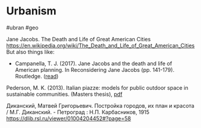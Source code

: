 # Urbanism

#ubran #geo

Jane Jacobs. The Death and Life of Great American Cities
https://en.wikipedia.org/wiki/The_Death_and_Life_of_Great_American_Cities
But also things like:
* Campanella, T. J. (2017). Jane Jacobs and the death and life of American planning. In Reconsidering Jane Jacobs (pp. 141-179). Routledge. ([read](https://placesjournal.org/article/jane-jacobs-and-the-death-and-life-of-american-planning/?cn-reloaded=1))

Pederson, M. K. (2013). Italian piazze: models for public outdoor space in sustainable communities.
(Masters thesis), [pdf](https://cedar.wwu.edu/cgi/viewcontent.cgi?referer=https://scholar.google.com/&httpsredir=1&article=1265&context=wwuet)

Диканский, Матвей Григорьевич.
Постройка городов, их план и красота / М.Г. Диканский. - Петроград : Н.П. Карбасников, 1915
https://dlib.rsl.ru/viewer/01004204452#?page=58